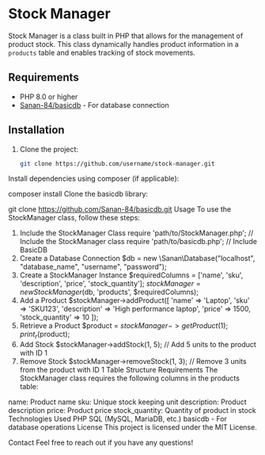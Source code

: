 
# Stock Manager

Stock Manager is a class built in PHP that allows for the management of product stock. This class dynamically handles product information in a `products` table and enables tracking of stock movements.

## Requirements

- PHP 8.0 or higher
- [Sanan-84/basicdb](https://github.com/Sanan-84/basicdb) - For database connection

## Installation

1. Clone the project:
   ```bash
   git clone https://github.com/username/stock-manager.git
Install dependencies using composer (if applicable):

composer install
Clone the basicdb library:

git clone https://github.com/Sanan-84/basicdb.git
Usage
To use the StockManager class, follow these steps:

1. Include the StockManager Class
require 'path/to/StockManager.php'; // Include the StockManager class
require 'path/to/basicdb.php'; // Include BasicDB
2. Create a Database Connection
$db = new \Sanan\Database("localhost", "database_name", "username", "password");
3. Create a StockManager Instance
$requiredColumns = ['name', 'sku', 'description', 'price', 'stock_quantity'];
$stockManager = new StockManager($db, 'products', $requiredColumns);
4. Add a Product
$stockManager->addProduct([
    'name' => 'Laptop',
    'sku' => 'SKU123',
    'description' => 'High performance laptop',
    'price' => 1500,
    'stock_quantity' => 10
]);
5. Retrieve a Product
$product = $stockManager->getProduct(1);
print_r($product);
6. Add Stock
$stockManager->addStock(1, 5); // Add 5 units to the product with ID 1
7. Remove Stock
$stockManager->removeStock(1, 3); // Remove 3 units from the product with ID 1
Table Structure Requirements
The StockManager class requires the following columns in the products table:

name: Product name
sku: Unique stock keeping unit
description: Product description
price: Product price
stock_quantity: Quantity of product in stock
Technologies Used
PHP
SQL (MySQL, MariaDB, etc.)
basicdb - For database operations
License
This project is licensed under the MIT License.

Contact
Feel free to reach out if you have any questions!

